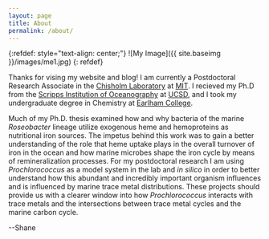 ```yaml
---
layout: page
title: About
permalink: /about/
---
```


{:refdef: style="text-align: center;"}
![My Image]({{ site.baseimg }}/images/me1.jpg)
{: refdef}

Thanks for vising my website and blog! I am currently a Postdoctoral Research Associate in the [Chisholm Laboratory](https://chisholmlab.mit.edu/) at [MIT](http://web.mit.edu/). I recieved my Ph.D from the [Scripps Institution of Oceanography](https://scripps.ucsd.edu/) at [UCSD](http://www.ucsd.edu/), and I took my undergraduate degree in Chemistry at [Earlham College](http://www.earlham.edu/).

<!--
Below is a non-technical(ish) description of my research and why it is important. If you are interested read on!
___
___
Bacteria are everywhere. Certain ones can make you sick, while an entire ecosystem of others living in your gut can make you well. Some bacteria have to eat carbon to grow (just like you and me) while others can perform photosynthesis to get their carbon for growth. And just like you and me, bacteria that eat carbon compounds "breath" oxygen and "exhale" carbon dioxide. Even though bacteria are physically very small, there are __SO MANY__ living on the planet that their net effect of eating, growing, breathing, exhaling, and moving around is enormous. As a scientist, I'm interested in bacteria that live in the ocean and eat the carbon compounds produced by marine photosynthesizers.

Half of all the biomass generated from photosynthesis on our planet exists in our oceans. Over time some of that biomass sinks all the way to the bottom of the ocean and is "trapped" for millions of years. The net effect is a __removal of carbon dioxide from the planetary system__. Carbon dioxide is a greenhouse gas, and our planet's climate is very sensitive to the amount in the atmosphere. As humans have burned more fossil fuels and released more carbon dioxide into the atmosphere, the planet has warmed. 

_RIGHT NOW_ this warming is altering weather patterns, sea level, glacial cover, and many other things. A very important part of understanding how our planet's climate is changing is to determine the strength of the __biological pump__. The biological pump is essentially what determines the propotion of sinking biomass in the ocean that becomes trapped at the bottom and can no longer warm the planet as carbond dioxide. A "strong" biological pump traps a lot of carbon in the bottom of the ocean. In a system with a "weak" pump, more of that carbon is respired back into carbon dioxide. The effect of bacteria eating and respiring the carbon that would otherwise be sinking to the ocean floor is called the __microbial loop__.

__We need to better understand how the microbial loop works in order to better understand the biological pump and how our oceans and climate will respond to anthropogenic warming.__ A better understanding of the bacteria that live in the ocean and how they interact in communities will contribute to a clearer picture of how our planet works on a system-wide scale and how it may change with a warming climate.
-->

Much of my Ph.D. thesis examined how and why bacteria of the marine _Roseobacter_ lineage utilize exogenous heme and hemoproteins as nutritional iron sources. The impetus behind this work was to gain a better understanding of the role that heme uptake plays in the overall turnover of iron in the ocean and how marine microbes shape the iron cycle by means of remineralization processes. For my postdoctoral research I am using _Prochlorococcus_ as a model system in the lab and _in silico_ in order to better understand how this abundant and incredibly important organism influences and is influenced by marine trace metal distributions. These projects should provide us with a clearer window into how _Prochlorococcus_ interacts with trace metals and the intersections between trace metal cycles and the marine carbon cycle.

--Shane
